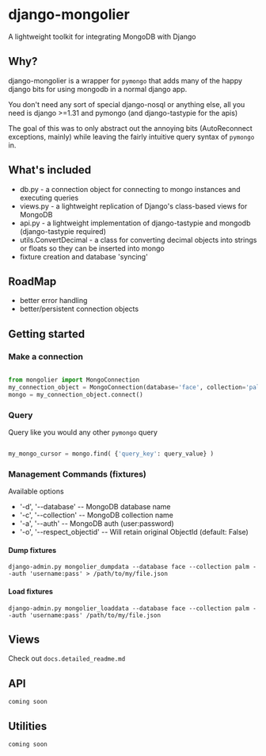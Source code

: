 # django-mongolier

A lightweight toolkit for integrating MongoDB with Django

## Why?

django-mongolier is a wrapper for `pymongo` that adds many of the happy django bits for using mongodb in a normal django app.

You don't need any sort of special django-nosql or anything else, all you need is django >=1.31 and pymongo (and django-tastypie for the apis)

The goal of this was to only abstract out the annoying bits (AutoReconnect exceptions, mainly) while leaving the fairly intuitive
query syntax of `pymongo` in.

## What's included

* db.py - a connection object for connecting to mongo instances and executing queries
* views.py - a lightweight replication of Django's class-based views for MongoDB
* api.py - a lightweight implementation of django-tastypie and mongodb (django-tastypie required)
* utils.ConvertDecimal - a class for converting decimal objects into strings or floats so they can be inserted into mongo
* fixture creation and database 'syncing'

## RoadMap

* better error handling
* better/persistent connection objects

## Getting started

### Make a connection

```python

from mongolier import MongoConnection
my_connection_object = MongoConnection(database='face', collection='palm', auth='username:pass')
mongo = my_connection_object.connect()

```

### Query

Query like you would any other `pymongo` query

```python

my_mongo_cursor = mongo.find( {'query_key': query_value} )

```

### Management Commands (fixtures)

Available options

* '-d', '--database' -- MongoDB database name
* '-c', '--collection' -- MongoDB collection name
* '-a', '--auth' -- MongoDB auth (user:password)
* '-o', '--respect_objectid' -- Will retain original ObjectId (default: False)

#### Dump fixtures

	django-admin.py mongolier_dumpdata --database face --collection palm --auth 'username:pass' > /path/to/my/file.json

#### Load fixtures

	django-admin.py mongolier_loaddata --database face --collection palm --auth 'username:pass' /path/to/my/file.json



## Views

Check out `docs.detailed_readme.md`

## API

`coming soon`

## Utilities

`coming soon`
